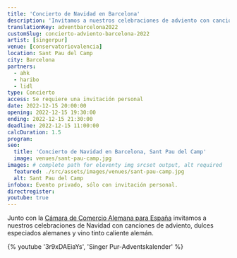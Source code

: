 ```yaml
---
title: 'Concierto de Navidad en Barcelona'
description: 'Invitamos a nuestros celebraciones de adviento con canciones de navidad, dulces especiados alemanes y vino tinto caliente alemán.'
translationKey: adventbarcelona2022
customSlug: concierto-adviento-barcelona-2022
artist: [singerpur]
venue: [conservatoriovalencia]
location: Sant Pau del Camp
city: Barcelona
partners:
  - ahk
  - haribo
  - lidl
type: Concierto
access: Se requiere una invitación personal
date: 2022-12-15 20:00:00
opening: 2022-12-15 19:30:00
ending: 2022-12-15 21:30:00
deadline: 2022-12-15 11:00:00
calcDuration: 1.5
program:
seo:
  title: 'Concierto de Navidad en Barcelona, Sant Pau del Camp'
  image: venues/sant-pau-camp.jpg
images: # complete path for eleventy img srcset output, alt required
  featured: ./src/assets/images/venues/sant-pau-camp.jpg
  alt: Sant Pau del Camp
infobox: Evento privado, sólo con invitación personal.
directregister:
youtube: true
---
```


Junto con la <a href="https://www.ahk.es/" rel="noopener noreferrer" target="_blank" rel="nofollow noopener noreferrer">Cámara de Comercio Alemana para España</a> invitamos a nuestros celebraciones de Navidad con canciones de adviento, dulces especiados alemanes y vino tinto caliente alemán.

{% youtube '3r9xDAEiaYs', 'Singer Pur-Adventskalender' %}
